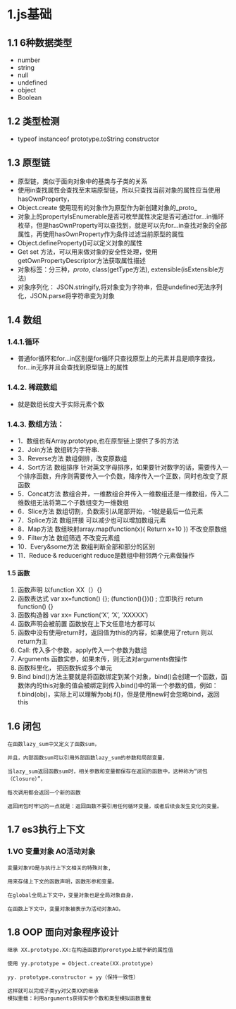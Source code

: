 # 1.js基础
## 1.1	 6种数据类型 
* number 
* string  
* null  
* undefined  
* object  
* Boolean
## 1.2	 类型检测
* typeof instanceof prototype.toString constructor
## 1.3	原型链 
* 原型链，类似于面向对象中的基类与子类的关系
* 使用in查找属性会查找至末端原型链，所以只查找当前对象的属性应当使用hasOwnProperty，
* Object.create 使用现有的对象作为原型作为新创建对象的_proto_
* 对象上的propertyIsEnumerable是否可枚举属性决定是否可通过for...in循环枚举，但是hasOwnProperty可以查找到，就是可以先for…in查找对象的全部属性，再使用hasOwnProperty作为条件过滤当前原型的属性
* Object.defineProperty()可以定义对象的属性
* Get set 方法，可以用来做对象的安全性处理，使用getOwnPropertyDescriptor方法获取属性描述
* 对象标签：分三种，_proto_, class(getType方法), extensible(isExtensible方法)
* 对象序列化： JSON.stringify,将对象变为字符串，但是undefined无法序列化，JSON.parse将字符串变为对象
## 1.4	数组 
### 1.4.1.循环
* 	普通for循环和for…in区别是for循环只查找原型上的元素并且是顺序查找，for…in无序并且会查找到原型链上的属性
### 1.4.2.	稀疏数组
 * 就是数组长度大于实际元素个数
### 1.4.3.	数组方法：
* 1．数组也有Array.prototype,也在原型链上提供了多的方法
* 2．Join方法 数组转为字符串.
* 3．Reverse方法 数组倒排，改变原数组
* 4．Sort方法 数组排序 针对英文字母排序，如果要针对数字的话，需要传入一个排序函数，升序则需要传入一个负数，降序传入一个正数，同时也改变了原函数 
* 5．Concat方法 数组合并，一维数组合并传入一维数组还是一维数组，传入二维数组无法将第二个子数组变为一维数组
* 6．Slice方法 数组切割，负数索引从尾部开始，-1就是最后一位元素
* 7．Splice方法 数组拼接 可以减少也可以增加数组元素
* 8．Map方法 数组映射array.map(function(x){ Return x+10 }) 不改变原数组
* 9．Filter方法	数组筛选 不改变元素组
* 10．Every&some方法 数组判断全部和部分的区别
* 11．Reduce·& reduceright reduce是数组中相邻两个元素做操作
#### 1.5	函数
1.	函数声明 以function XX（）{}
2.	函数表达式 var xx=function() {}; 
(function(){})() ; 立即执行
return function() {}
3.	函数构造器 var xx= Function(‘X’, ‘X’, ’XXXXX’)
4.	函数声明会被前置 函数放在上下文任意地方都可以
5.	函数中没有使用return时，返回值为this的内容，如果使用了return 则以return为主
6.	Call: 传入多个参数，apply传入一个参数为数组
7.	Arguments 函数实参，如果未传，则无法对arguments做操作
8.	函数科里化， 把函数拆成多个单元
9.	Bind bind()方法主要就是将函数绑定到某个对象，bind()会创建一个函数，函数体内的this对象的值会被绑定到传入bind()中的第一个参数的值，例如：f.bind(obj)，实际上可以理解为obj.f()，但是使用new时会忽略bind，返回this
## 1.6	闭包
    在函数lazy_sum中又定义了函数sum，
    
    并且，内部函数sum可以引用外部函数lazy_sum的参数和局部变量，
    
    当lazy_sum返回函数sum时，相关参数和变量都保存在返回的函数中，这种称为“闭包（Closure）”， 
    
    每次调用都会返回一个新的函数
    
    返回闭包时牢记的一点就是：返回函数不要引用任何循环变量，或者后续会发生变化的变量。

## 1.7	es3执行上下文

### 1.VO 变量对象 AO活动对象 

    变量对象VO是与执行上下文相关的特殊对象,
    
    用来存储上下文的函数声明，函数形参和变量。
    
    在global全局上下文中，变量对象也是全局对象自身，
    
    在函数上下文中，变量对象被表示为活动对象AO。

## 1.8	OOP  面向对象程序设计
    继承 XX.prototype.XX:在构造函数的prorotype上赋予新的属性值 
    
    使用 yy.prototype = Object.create(XX.prototype)
    
    yy. prototype.constructor = yy（保持一致性）
    
    这样就可以完成子类yy对父类XX的继承
    模拟重载：利用arguments获得实参个数和类型模拟函数重载



